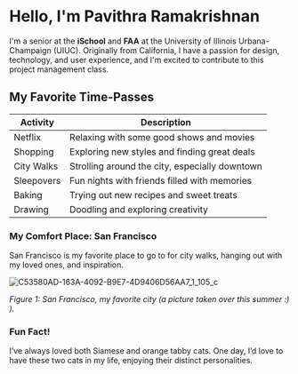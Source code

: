 # Hello, I'm Pavithra Ramakrishnan

I'm a senior at the **iSchool** and **FAA** at the University of Illinois Urbana-Champaign (UIUC). Originally from California, I have a passion for design, technology, and user experience, and I'm excited to contribute to this project management class. 

## My Favorite Time-Passes

| Activity       | Description                                     |
|----------------|-------------------------------------------------|
| Netflix        | Relaxing with some good shows and movies         |
| Shopping       | Exploring new styles and finding great deals     |
| City Walks     | Strolling around the city, especially downtown   |
| Sleepovers     | Fun nights with friends filled with memories     |
| Baking         | Trying out new recipes and sweet treats          |
| Drawing        | Doodling and exploring creativity                |

### My Comfort Place: San Francisco

San Francisco is my favorite place to go to for city walks, hanging out with my loved ones, and inspiration.

![C53580AD-163A-4092-B9E7-4D9406D56AA7_1_105_c](https://github.com/user-attachments/assets/b58f00f2-335f-4a99-b0e5-8a42236cd41a)


*Figure 1: San Francisco, my favorite city (a picture taken over this summer :) ).*

### Fun Fact!

I’ve always loved both Siamese and orange tabby cats. One day, I’d love to have these two cats in my life, enjoying their distinct personalities. 

